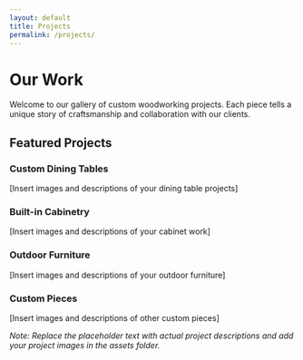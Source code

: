```yaml
---
layout: default
title: Projects
permalink: /projects/
---
```


# Our Work

Welcome to our gallery of custom woodworking projects. Each piece tells a unique story of craftsmanship and collaboration with our clients.

## Featured Projects

### Custom Dining Tables

[Insert images and descriptions of your dining table projects]

### Built-in Cabinetry

[Insert images and descriptions of your cabinet work]

### Outdoor Furniture

[Insert images and descriptions of your outdoor furniture]

### Custom Pieces

[Insert images and descriptions of other custom pieces]

*Note: Replace the placeholder text with actual project descriptions and add your project images in the assets folder.* 